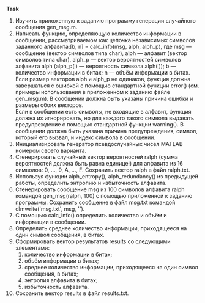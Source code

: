 **Task**
1. Изучить приложенную к заданию программу генерации случайного сообщения gen_msg.m.
2. Написать функцию, определяющую количество информации в сообщении, рассматриваемом как цепочка независимых символов заданного алфавита:[b, n] = calc_info(msg, alph, alph_p),
где msg — сообщение (вектор символов типа char), alph — алфавит (вектор символов типа char), alph_p — вектор вероятностей символов алфавита alph (alph_p(i) — вероятность символа alph(i)); b — количество информации в битах; n — объём информации в битах.
\
Если размер векторов alph и alph_p не одинаков, функция должна завершаться с ошибкой с помощью стандартной функции error() (см. примеры использования в приложенном к заданию файле gen_msg.m). В сообщении должна быть указаны причина ошибки и размеры обоих векторов.
\
Если в сообщении есть символы, не входящие в алфавит, функция должна их игнорировать, но для каждого такого символа выдавать предупреждение с помощью стандартной функции warning(). В сообщении должна быть указана причина предупреждения, символ, который его вызвал, и индекс символа в сообщении.
3. Инициализировать генератор псевдослучайных чисел MATLAB номером своего варианта.
4. Сгенерировать случайный вектор вероятностей ralph (сумма вероятностей должна быть равна единице!) для алфавита из 16 символов: 0, ..., 9, A, ..., F. Сохранить вектор ralph в файл ralph.txt.
5. Используя функции alph_entropy(), alph_redundancy() из предыдущей работы, определить энтропию и избыточность алфавита.
6. Сгенерировать сообщение msg из 100 символов алфавита ralph командой gen_msg(ralph, 100) с помощью приложенной к заданию программы. Сохранить сообщение в файл msg.txt командой dlmwrite('msg.txt', msg, '').
7. С помощью calc_info() определить количество и объём и информации в сообщении.
8. Определить среднее количество информации, приходящееся на один символ сообщения, в битах.
9. Сформировать вектор результатов results со следующими элементами:
    1. количество информации в битах;
    2. объём информации в битах;
    3. среднее количество информации, приходящееся на один символ сообщения, в битах;
    4. энтропия алфавита в битах;
    5. избыточность алфавита.
10. Сохранить вектор results в файл results.txt.
